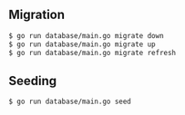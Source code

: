 ## Migration
```bash
$ go run database/main.go migrate down
$ go run database/main.go migrate up
$ go run database/main.go migrate refresh
```

## Seeding
```bash
$ go run database/main.go seed
```
